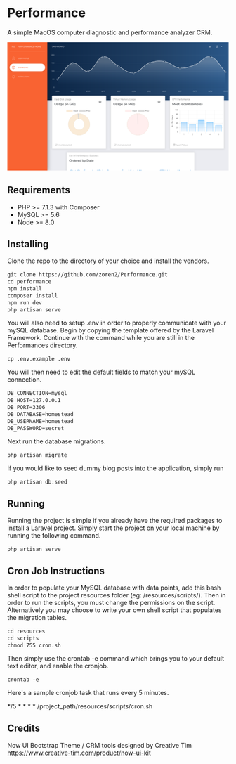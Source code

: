 Performance
=============
A simple MacOS computer diagnostic and performance analyzer CRM.

![Dashboard](/public/img/screenshot.png)

## Requirements
* PHP >= 7.1.3 with Composer
* MySQL >= 5.6
* Node >= 8.0

## Installing

Clone the repo to the directory of your choice and install the vendors. 

```$xslt
git clone https://github.com/zoren2/Performance.git
cd performance
npm install
composer install
npm run dev
php artisan serve
```

You will also need to setup .env in order to properly communicate with your mySQL database. Begin by copying the template offered by the Laravel Framework. Continue with the command while you are still in the Performances directory.

```$xslt
cp .env.example .env
```

You will then need to edit the default fields to match your mySQL connection.

```$xslt
DB_CONNECTION=mysql
DB_HOST=127.0.0.1
DB_PORT=3306
DB_DATABASE=homestead
DB_USERNAME=homestead
DB_PASSWORD=secret
```

Next run the database migrations.

```$xslt
php artisan migrate
```

If you would like to seed dummy blog posts into the application, simply run

```$xslt
php artisan db:seed
```

## Running

Running the project is simple if you already have the required packages to install a Laravel project. Simply start the project on your local machine by running the following command.

```$xslt
php artisan serve
```

## Cron Job Instructions

In order to populate your MySQL database with data points, add this bash shell script to the project resources folder (eg: /resources/scripts/). Then in order to run the scripts, you must change the permissions on the script. Alternatively you may choose to write your own shell script that populates the migration tables.

```$xslt
cd resources
cd scripts
chmod 755 cron.sh
```
Then simply use the crontab -e command which brings you to your default text editor, and enable the cronjob.

```$xslt
crontab -e
```
Here's a sample cronjob task that runs every 5 minutes.

*/5 * * * * /project_path/resources/scripts/cron.sh

## Credits

Now UI Bootstrap Theme / CRM tools designed by Creative Tim
https://www.creative-tim.com/product/now-ui-kit
